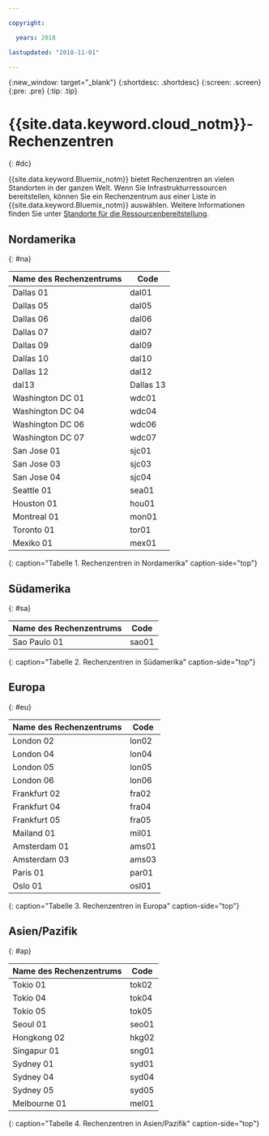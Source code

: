 ```yaml
---

copyright:

  years: 2018

lastupdated: "2018-11-01"

---
```


{:new_window: target="_blank"}
{:shortdesc: .shortdesc}
{:screen: .screen}
{:pre: .pre}
{:tip: .tip}

# {{site.data.keyword.cloud_notm}}-Rechenzentren
{: #dc}

{{site.data.keyword.Bluemix_notm}} bietet Rechenzentren an vielen Standorten in der ganzen Welt. Wenn Sie Infrastrukturressourcen bereitstellen, können Sie ein Rechenzentrum aus einer Liste in {{site.data.keyword.Bluemix_notm}} auswählen. Weitere Informationen finden Sie unter [Standorte für die Ressourcenbereitstellung](ha-regions.html).

## Nordamerika
{: #na}

| Name des Rechenzentrums | Code |
|----------|---------|
|Dallas 01|dal01|
|Dallas 05|dal05|
|Dallas 06|dal06|
|Dallas 07|dal07|
|Dallas 09|dal09|
|Dallas 10|dal10|
|Dallas 12|dal12|
|dal13|Dallas 13|
|Washington DC 01|wdc01|
|Washington DC 04|wdc04|
|Washington DC 06|wdc06|
|Washington DC 07|wdc07|
|San Jose 01|sjc01|
|San Jose 03|sjc03|
|San Jose 04|sjc04|
|Seattle 01|sea01|
|Houston 01|hou01|
|Montreal 01|mon01|
|Toronto 01|tor01|
|Mexiko 01|mex01|
{: caption="Tabelle 1. Rechenzentren in Nordamerika" caption-side="top"}

## Südamerika
{: #sa}

| Name des Rechenzentrums | Code |
|----------|---------|
|Sao Paulo 01|sao01|
{: caption="Tabelle 2. Rechenzentren in Südamerika" caption-side="top"}

## Europa
{: #eu}

| Name des Rechenzentrums | Code |
|----------|---------|
|London 02|lon02|
|London 04|lon04|
|London 05|lon05|
|London 06|lon06|
|Frankfurt 02|fra02|
|Frankfurt 04|fra04|
|Frankfurt 05|fra05|
|Mailand 01|mil01|
|Amsterdam 01|ams01|
|Amsterdam 03|ams03|
|Paris 01|par01|
|Oslo 01|osl01|
{: caption="Tabelle 3. Rechenzentren in Europa" caption-side="top"}

## Asien/Pazifik
{: #ap}

| Name des Rechenzentrums | Code |
|----------|---------|
|Tokio 01|tok02|
|Tokio 04|tok04|
|Tokio 05|tok05|
|Seoul 01|seo01|
|Hongkong 02|hkg02|
|Singapur 01|sng01|
|Sydney 01|syd01|
|Sydney 04|syd04|
|Sydney 05|syd05|
|Melbourne 01|mel01|
{: caption="Tabelle 4. Rechenzentren in Asien/Pazifik" caption-side="top"}

